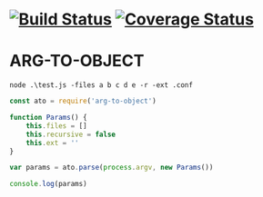 [![Build Status](https://travis-ci.org/matutter/arg-to-object.svg?branch=master)](https://travis-ci.org/matutter/arg-to-object) [![Coverage Status](https://coveralls.io/repos/github/matutter/arg-to-object/badge.svg?branch=master)](https://coveralls.io/github/matutter/arg-to-object?branch=master)
=============== 
 ARG-TO-OBJECT
=============== 


```node .\test.js -files a b c d e -r -ext .conf```

```javascript
const ato = require('arg-to-object')

function Params() {
	this.files = []
	this.recursive = false
	this.ext = ''
}

var params = ato.parse(process.argv, new Params())

console.log(params)
```
